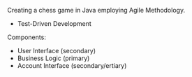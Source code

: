 Creating a chess game in Java employing Agile Methodology.

* Test-Driven Development

Components:

* User Interface (secondary)
* Business Logic (primary)
* Account Interface (secondary/ertiary)

